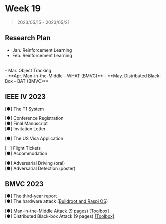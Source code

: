 # Week 19

> 2023/05/15 - 2023/05/21

## Research Plan

- Jan. Reinforcement Learning  
- Feb. Reinforcement Learning  
<br/>
- Mar. Object Tracking  
<br/>
- **Apr. Man-in-the-Middle - WHAT (BMVC)**    
- **May. Distributed Black-Box - BAT (BMVC)**  

## IEEE IV 2023

[●] The T1 System  

[●] Conference Registration  
[●] Final Manuscript  
[●] Invitation Letter  

[●] The US Visa Application  

[ &nbsp; ] Flight Tickets  
[●] Accommodation  

[●] Adversarial Driving (oral)  
[●] Adversarial Detection (poster)  

## BMVC 2023

[●] The third-year report  
[●] The hardware attack ([Buildroot and Raspi OS](https://github.com/wuhanstudio/adversarial-camera))  

[●] Man-in-the-Middle Attack (9 pages) [[Toolbox]](https://github.com/wuhanstudio/whitebox-adversarial-toolbox)  
[●] Distributed Black-box Attack (9 pages) [[Toolbox]](https://github.com/wuhanstudio/blackbox-adversarial-toolbox)  
